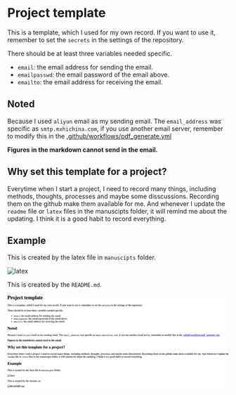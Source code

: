 # Project template

This is a template, which I used for my own record. If you want to use it, remember to set the `secrets` in the settings of the repository.

There should be at least three variables needed specific.

- `email`: the email address for sending the email.
- `emailpasswd`: the email password of the email above.
- `emailto`: the email address for receiving the email.

## Noted

Because I used `aliyun` email as my sending email. The `email_address` was specific as `smtp.mxhichina.com`, if you use another email server, remember to modify this in the [.github/workflows/pdf_generate.yml](.github/workflows/pdf_generate.yml)

**Figures in the markdown cannot send in the email.**


## Why set this template for a project?

Everytime when I start a project, I need to record many things, including methods, thoughts, processes and maybe some disscussions. Recording them on the github make them available for me. And whenever I update the `readme` file or `latex` files in the manuscipts folder, it will remind me about the updating. I think it is a good habit to record everything. 


## Example

This is created by the latex file in `manuscipts` folder.

![latex](./exmaple.png)


This is created by the `README.md`.

![README.md](./readme.png)